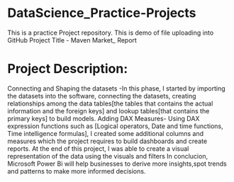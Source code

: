 # DataScience_Practice-Projects
This is a practice Project repository. This is demo of file uploading into GitHub
Project Title - Maven Market_ Report
# Project Description: 
Connecting and Shaping the datasets -In this phase, I started by importing the datasets into the software, connecting the datasets, creating relationships among the data tables[the tables that contains the actual information and the foreign keys]  and lookup tables[that contains the primary keys] to build models. 
Adding DAX Measures- Using DAX expression functions such as [Logical operators, Date and time functions, Time intelligence formulas], I created some additional columns and measures which the project requires to build dashboards and create reports.
At the end of this project, I was able to create a visual representation of the data using the visuals and filters
In conclucion, Microsoft Power Bi will help businesses to derive more insights,spot trends and patterns to make more informed decisions.
